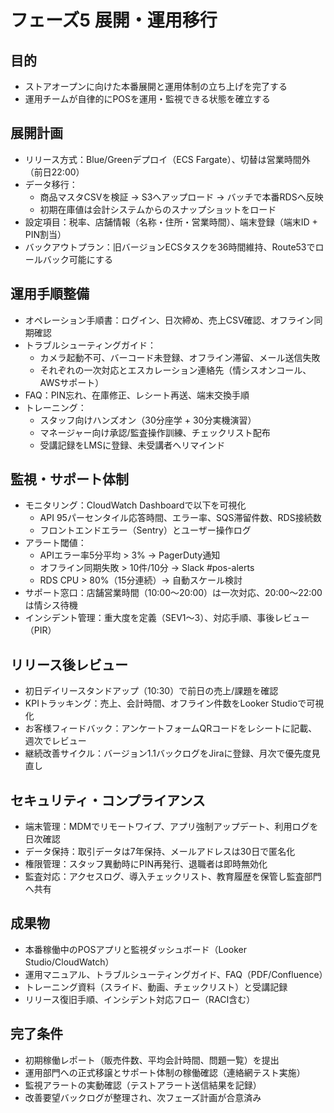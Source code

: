﻿# フェーズ5 展開・運用移行

## 目的
- ストアオープンに向けた本番展開と運用体制の立ち上げを完了する
- 運用チームが自律的にPOSを運用・監視できる状態を確立する

## 展開計画
- リリース方式：Blue/Greenデプロイ（ECS Fargate）、切替は営業時間外（前日22:00）
- データ移行：
  - 商品マスタCSVを検証 → S3へアップロード → バッチで本番RDSへ反映
  - 初期在庫値は会計システムからのスナップショットをロード
- 設定項目：税率、店舗情報（名称・住所・営業時間）、端末登録（端末ID + PIN割当）
- バックアウトプラン：旧バージョンECSタスクを36時間維持、Route53でロールバック可能にする

## 運用手順整備
- オペレーション手順書：ログイン、日次締め、売上CSV確認、オフライン同期確認
- トラブルシューティングガイド：
  - カメラ起動不可、バーコード未登録、オフライン滞留、メール送信失敗
  - それぞれの一次対応とエスカレーション連絡先（情シスオンコール、AWSサポート）
- FAQ：PIN忘れ、在庫修正、レシート再送、端末交換手順
- トレーニング：
  - スタッフ向けハンズオン（30分座学 + 30分実機演習）
  - マネージャー向け承認/監査操作訓練、チェックリスト配布
  - 受講記録をLMSに登録、未受講者へリマインド

## 監視・サポート体制
- モニタリング：CloudWatch Dashboardで以下を可視化
  - API 95パーセンタイル応答時間、エラー率、SQS滞留件数、RDS接続数
  - フロントエンドエラー（Sentry）とユーザー操作ログ
- アラート閾値：
  - APIエラー率5分平均 > 3% → PagerDuty通知
  - オフライン同期失敗 > 10件/10分 → Slack #pos-alerts
  - RDS CPU > 80%（15分連続）→ 自動スケール検討
- サポート窓口：店舗営業時間（10:00〜20:00）は一次対応、20:00〜22:00は情シス待機
- インシデント管理：重大度を定義（SEV1〜3）、対応手順、事後レビュー（PIR）

## リリース後レビュー
- 初日デイリースタンドアップ（10:30）で前日の売上/課題を確認
- KPIトラッキング：売上、会計時間、オフライン件数をLooker Studioで可視化
- お客様フィードバック：アンケートフォームQRコードをレシートに記載、週次でレビュー
- 継続改善サイクル：バージョン1.1バックログをJiraに登録、月次で優先度見直し

## セキュリティ・コンプライアンス
- 端末管理：MDMでリモートワイプ、アプリ強制アップデート、利用ログを日次確認
- データ保持：取引データは7年保持、メールアドレスは30日で匿名化
- 権限管理：スタッフ異動時にPIN再発行、退職者は即時無効化
- 監査対応：アクセスログ、導入チェックリスト、教育履歴を保管し監査部門へ共有

## 成果物
- 本番稼働中のPOSアプリと監視ダッシュボード（Looker Studio/CloudWatch）
- 運用マニュアル、トラブルシューティングガイド、FAQ（PDF/Confluence）
- トレーニング資料（スライド、動画、チェックリスト）と受講記録
- リリース復旧手順、インシデント対応フロー（RACI含む）

## 完了条件
- 初期稼働レポート（販売件数、平均会計時間、問題一覧）を提出
- 運用部門への正式移譲とサポート体制の稼働確認（連絡網テスト実施）
- 監視アラートの実動確認（テストアラート送信結果を記録）
- 改善要望バックログが整理され、次フェーズ計画が合意済み

